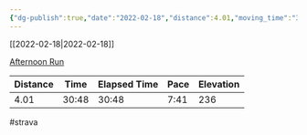```yaml
---
{"dg-publish":true,"date":"2022-02-18","distance":4.01,"moving_time":"30:48","elapsed_time":"30:48","pace":"7:41","total_elevation_gain":236,"url":"https://www.strava.com/activities/6703726076","permalink":"/01-personal/strava/2022-02-18-afternoon-run/","dgPassFrontmatter":true}
---
```



[[2022-02-18\|2022-02-18]]

[Afternoon Run](https://www.strava.com/activities/6703726076)

| Distance | Time  | Elapsed Time | Pace | Elevation |
| -------- | ----- | ------------ | ---- | --------- |
| 4.01     | 30:48 | 30:48        | 7:41 | 236       |




#strava
